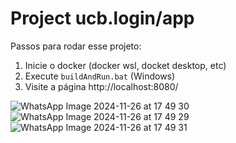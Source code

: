# Project ucb.login/app

Passos para rodar esse projeto:

1. Inicie o docker (docker wsl, docket desktop, etc)
2. Execute `buildAndRun.bat` (Windows)
3. Visite a página http://localhost:8080/

![WhatsApp Image 2024-11-26 at 17 49 30](https://github.com/user-attachments/assets/26e6e974-8582-4f0d-b2ee-f30ceb363ccf)
![WhatsApp Image 2024-11-26 at 17 49 29](https://github.com/user-attachments/assets/780e0176-c570-4484-9cca-d1a954a71628)
![WhatsApp Image 2024-11-26 at 17 49 31](https://github.com/user-attachments/assets/52ff8c58-e1e6-4df1-a2ea-e1a5e355d209)
